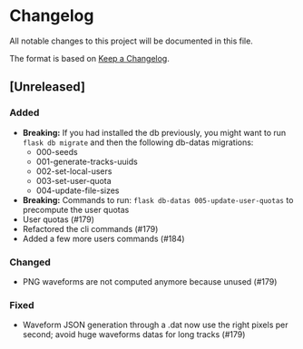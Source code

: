 # Changelog
All notable changes to this project will be documented in this file.

The format is based on [Keep a Changelog](https://keepachangelog.com/en/1.0.0/).

## [Unreleased]
### Added
- **Breaking:** If you had installed the db previously, you might want to run `flask db migrate` and then the following db-datas migrations:
    - 000-seeds
    - 001-generate-tracks-uuids
    - 002-set-local-users
    - 003-set-user-quota
    - 004-update-file-sizes
- **Breaking:** Commands to run: `flask db-datas 005-update-user-quotas` to precompute the user quotas
- User quotas (#179)
- Refactored the cli commands (#179)
- Added a few more users commands (#184)

### Changed
- PNG waveforms are not computed anymore because unused (#179)

### Fixed
- Waveform JSON generation through a .dat now use the right pixels per second; avoid huge waveforms datas for long tracks (#179)
